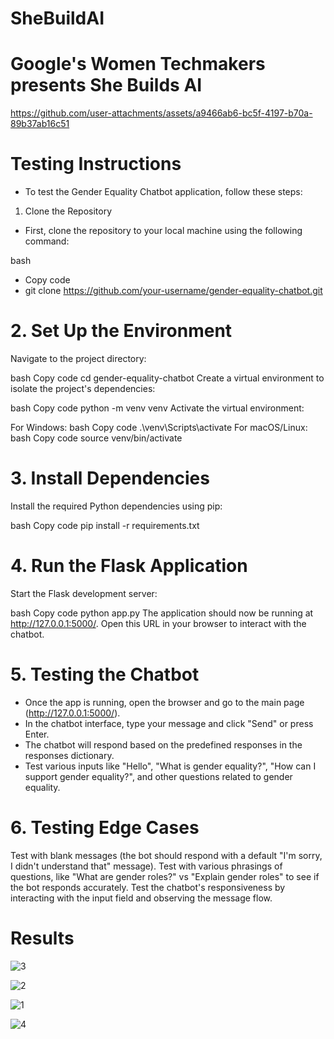 # SheBuildAI
# Google's Women Techmakers presents She Builds AI

https://github.com/user-attachments/assets/a9466ab6-bc5f-4197-b70a-89b37ab16c51

# Testing Instructions
- To test the Gender Equality Chatbot application, follow these steps:

1. Clone the Repository
- First, clone the repository to your local machine using the following command:

bash
- Copy code
- git clone https://github.com/your-username/gender-equality-chatbot.git

# 2. Set Up the Environment
Navigate to the project directory:

bash
Copy code
cd gender-equality-chatbot
Create a virtual environment to isolate the project's dependencies:

bash
Copy code
python -m venv venv
Activate the virtual environment:

For Windows:
bash
Copy code
.\venv\Scripts\activate
For macOS/Linux:
bash
Copy code
source venv/bin/activate

# 3. Install Dependencies
Install the required Python dependencies using pip:

bash
Copy code
pip install -r requirements.txt

# 4. Run the Flask Application
Start the Flask development server:

bash
Copy code
python app.py
The application should now be running at http://127.0.0.1:5000/. Open this URL in your browser to interact with the chatbot.

# 5. Testing the Chatbot
- Once the app is running, open the browser and go to the main page (http://127.0.0.1:5000/).
- In the chatbot interface, type your message and click "Send" or press Enter.
- The chatbot will respond based on the predefined responses in the responses dictionary.
- Test various inputs like "Hello", "What is gender equality?", "How can I support gender equality?", and other questions related to gender equality.

# 6. Testing Edge Cases
Test with blank messages (the bot should respond with a default "I'm sorry, I didn't understand that" message).
Test with various phrasings of questions, like "What are gender roles?" vs "Explain gender roles" to see if the bot responds accurately.
Test the chatbot's responsiveness by interacting with the input field and observing the message flow.

# Results

![3](https://github.com/user-attachments/assets/f5809b5f-a34c-4479-bea1-0670efbbcf29)

![2](https://github.com/user-attachments/assets/a714460f-1184-4fb0-844e-6190d4650861)

![1](https://github.com/user-attachments/assets/f6078000-0302-43e7-b178-1821f5a5ee3b)

![4](https://github.com/user-attachments/assets/9f0b6e0f-5e30-4f5d-9acb-4c1271547643)

